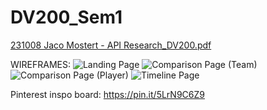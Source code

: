 # DV200_Sem1
[231008 Jaco Mostert - API Research_DV200.pdf](https://github.com/321008Jaco/DV200_Sem1/files/14299175/231008.Jaco.Mostert.-.API.Research_DV200.pdf)

WIREFRAMES:
![Landing Page](https://github.com/321008Jaco/DV200_Sem1/assets/125361866/0b38d206-17fc-4ee7-9372-2eeb78bb3c36)
![Comparison Page (Team)](https://github.com/321008Jaco/DV200_Sem1/assets/125361866/9a9ab07d-89f7-4565-85da-66c4445059fc)
![Comparison Page (Player)](https://github.com/321008Jaco/DV200_Sem1/assets/125361866/202604e2-86c9-476d-8485-27c3ee9ca1f9)
![Timeline Page](https://github.com/321008Jaco/DV200_Sem1/assets/125361866/bf5d9946-917d-473d-b9a0-9da386cc68d9)

Pinterest inspo board: https://pin.it/5LrN9C6Z9

